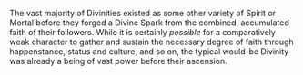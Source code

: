 The vast majority of Divinities existed as some other variety of Spirit or Mortal before they forged a Divine Spark from the combined, accumulated faith of their followers. While it is certainly *possible* for a comparatively weak character to gather and sustain the necessary degree of faith through happenstance, status and culture, and so on, the typical would-be Divinity was already a being of vast power before their ascension.
